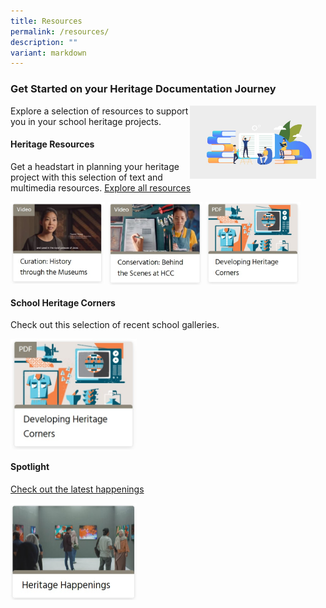 ```yaml
---
title: Resources
permalink: /resources/
description: ""
variant: markdown
---
```

### **Get Started on your Heritage Documentation Journey**
<img src="/images/resources1.jpg" style="width:40%;margin-right:15px;" align="right">
Explore a selection of resources to support you in your school heritage projects.

#### **Heritage Resources**
Get a headstart in planning your heritage project with this selection of text and multimedia resources.
[Explore all resources](/resources/heritage-resources/)

<p><a href="https://www.youtube.com/watch?v=zuB1Pj0g17w&amp;list=PLE2_iMKVKlHteIeCSBoImXJv5VuWqhnEb">  
<img src="/images/resources3.jpg" style="width:30%;margin-right:5px;" align="left"> 
</a></p>	
	
<p><a href="https://www.youtube.com/watch?v=4Zf_MpZhFrU&amp;feature=youtu.be">  
<img src="/images/resources4.jpg" style="width:30%;margin-right:5px;" align="left">	
</a></p>
	
<p><a href="/files/developing%20heritage%20corner.pdf"> 
<img src="/images/resources2.jpg" style="width:30%;margin-right:5px;" align="left">  
</a></p>	
	
<br clear="left">

#### **School Heritage Corners**
Check out this selection of recent school galleries.
<p><a href="/files/developing%20heritage%20corner.pdf"> 
<img src="/images/resources2.jpg" style="width:40%;margin-right:5px;" align="left">  
</a></p>	

<br clear="left">

#### **Spotlight**

[Check out the latest happenings](/resources/heritage-spotlights/)	
	
<p><a href="/resources/heritage-spotlights/">  
<img src="/images/resources5.jpg" style="width:40%;margin-right:5px;" align="left">	
</a></p>
	
<br clear="left">